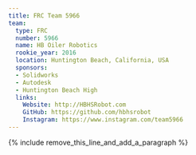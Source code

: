 ```yaml
---
title: FRC Team 5966
team:
  type: FRC
  number: 5966
  name: HB Oiler Robotics
  rookie_year: 2016
  location: Huntington Beach, California, USA
  sponsors:
  - Solidworks
  - Autodesk
  - Huntington Beach High
  links:
    Website: http://HBHSRobot.com
    GitHub: https://github.com/hbhsrobot
    Instagram: https://www.instagram.com/team5966
---
```


{% include remove_this_line_and_add_a_paragraph %}